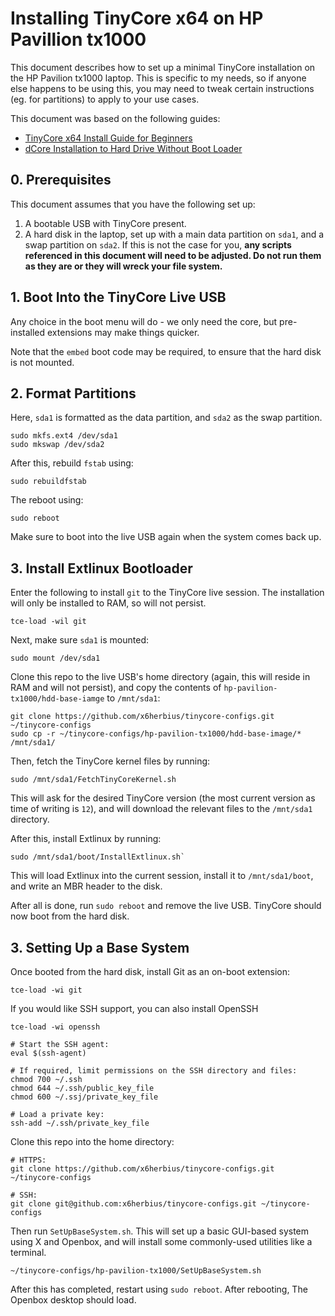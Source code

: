 Installing TinyCore x64 on HP Pavillion tx1000
==============================================

This document describes how to set up a minimal TinyCore installation on the HP Pavilion tx1000 laptop. This is specific to my needs, so if anyone else happens to be using this, you may need to tweak certain instructions (eg. for partitions) to apply to your use cases.

This document was based on the following guides:

* [TinyCore x64 Install Guide for Beginners](https://www.linuxsecrets.com/tinycorelinux-wiki/wiki:microcore64_kiss_install_guide.html)
* [dCore Installation to Hard Drive Without Boot Loader](https://www.linuxsecrets.com/tinycorelinux-wiki/dcore:installation_from_iso_without_boot_loader.html)

## 0. Prerequisites

This document assumes that you have the following set up:

1. A bootable USB with TinyCore present.
2. A hard disk in the laptop, set up with a main data partition on `sda1`, and a swap partition on `sda2`. If this is not the case for you, **any scripts referenced in this document will need to be adjusted. Do not run them as they are or they will wreck your file system.**

## 1. Boot Into the TinyCore Live USB

Any choice in the boot menu will do - we only need the core, but pre-installed extensions may make things quicker.

Note that the `embed` boot code may be required, to ensure that the hard disk is not mounted.

## 2. Format Partitions

Here, `sda1` is formatted as the data partition, and `sda2` as the swap partition.

```
sudo mkfs.ext4 /dev/sda1
sudo mkswap /dev/sda2
```

After this, rebuild `fstab` using:

```
sudo rebuildfstab
```

The reboot using:

```
sudo reboot
```

Make sure to boot into the live USB again when the system comes back up.

## 3. Install Extlinux Bootloader

Enter the following to install `git` to the TinyCore live session. The installation will only be installed to RAM, so will not persist.

```
tce-load -wil git
```

Next, make sure `sda1` is mounted:

```
sudo mount /dev/sda1
```

Clone this repo to the live USB's home directory (again, this will reside in RAM and will not persist), and copy the contents of `hp-pavilion-tx1000/hdd-base-iamge` to `/mnt/sda1`:

```
git clone https://github.com/x6herbius/tinycore-configs.git ~/tinycore-configs
sudo cp -r ~/tinycore-configs/hp-pavilion-tx1000/hdd-base-image/* /mnt/sda1/
```

Then, fetch the TinyCore kernel files by running:

```
sudo /mnt/sda1/FetchTinyCoreKernel.sh
```

This will ask for the desired TinyCore version (the most current version as time of writing is `12`), and will download the relevant files to the `/mnt/sda1` directory.

After this, install Extlinux by running:

```
sudo /mnt/sda1/boot/InstallExtlinux.sh`
```

This will load Extlinux into the current session, install it to `/mnt/sda1/boot`, and write an MBR header to the disk.

After all is done, run `sudo reboot` and remove the live USB. TinyCore should now boot from the hard disk.

## 3. Setting Up a Base System

Once booted from the hard disk, install Git as an on-boot extension:

```
tce-load -wi git
```

If you would like SSH support, you can also install OpenSSH

```
tce-load -wi openssh

# Start the SSH agent:
eval $(ssh-agent)

# If required, limit permissions on the SSH directory and files:
chmod 700 ~/.ssh
chmod 644 ~/.ssh/public_key_file
chmod 600 ~/.ssj/private_key_file

# Load a private key:
ssh-add ~/.ssh/private_key_file
```

Clone this repo into the home directory:

```
# HTTPS:
git clone https://github.com/x6herbius/tinycore-configs.git ~/tinycore-configs

# SSH:
git clone git@github.com:x6herbius/tinycore-configs.git ~/tinycore-configs
```

Then run `SetUpBaseSystem.sh`. This will set up a basic GUI-based system using X and Openbox, and will install some commonly-used utilities like a terminal.

```
~/tinycore-configs/hp-pavilion-tx1000/SetUpBaseSystem.sh
```

After this has completed, restart using `sudo reboot`. After rebooting, The Openbox desktop should load.
